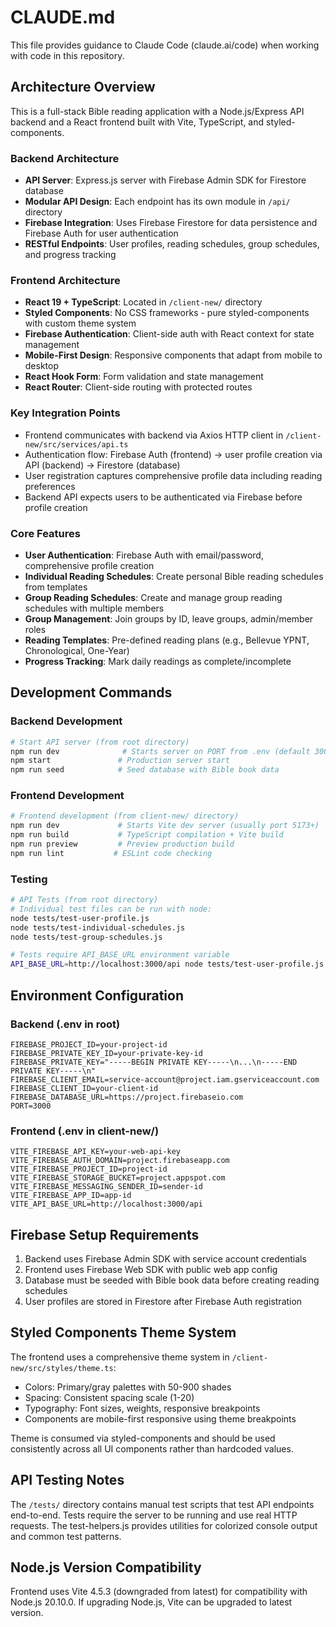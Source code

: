 # CLAUDE.md

This file provides guidance to Claude Code (claude.ai/code) when working with code in this repository.

## Architecture Overview

This is a full-stack Bible reading application with a Node.js/Express API backend and a React frontend built with Vite, TypeScript, and styled-components.

### Backend Architecture
- **API Server**: Express.js server with Firebase Admin SDK for Firestore database
- **Modular API Design**: Each endpoint has its own module in `/api/` directory 
- **Firebase Integration**: Uses Firebase Firestore for data persistence and Firebase Auth for user authentication
- **RESTful Endpoints**: User profiles, reading schedules, group schedules, and progress tracking

### Frontend Architecture  
- **React 19 + TypeScript**: Located in `/client-new/` directory
- **Styled Components**: No CSS frameworks - pure styled-components with custom theme system
- **Firebase Authentication**: Client-side auth with React context for state management
- **Mobile-First Design**: Responsive components that adapt from mobile to desktop
- **React Hook Form**: Form validation and state management
- **React Router**: Client-side routing with protected routes

### Key Integration Points
- Frontend communicates with backend via Axios HTTP client in `/client-new/src/services/api.ts`
- Authentication flow: Firebase Auth (frontend) → user profile creation via API (backend) → Firestore (database)
- User registration captures comprehensive profile data including reading preferences
- Backend API expects users to be authenticated via Firebase before profile creation

### Core Features
- **User Authentication**: Firebase Auth with email/password, comprehensive profile creation
- **Individual Reading Schedules**: Create personal Bible reading schedules from templates
- **Group Reading Schedules**: Create and manage group reading schedules with multiple members
- **Group Management**: Join groups by ID, leave groups, admin/member roles
- **Reading Templates**: Pre-defined reading plans (e.g., Bellevue YPNT, Chronological, One-Year)
- **Progress Tracking**: Mark daily readings as complete/incomplete

## Development Commands

### Backend Development
```bash
# Start API server (from root directory)
npm run dev              # Starts server on PORT from .env (default 3000)
npm start               # Production server start
npm run seed            # Seed database with Bible book data
```

### Frontend Development  
```bash
# Frontend development (from client-new/ directory)
npm run dev             # Starts Vite dev server (usually port 5173+)
npm run build           # TypeScript compilation + Vite build
npm run preview         # Preview production build
npm run lint           # ESLint code checking
```

### Testing
```bash
# API Tests (from root directory)
# Individual test files can be run with node:
node tests/test-user-profile.js
node tests/test-individual-schedules.js  
node tests/test-group-schedules.js

# Tests require API_BASE_URL environment variable
API_BASE_URL=http://localhost:3000/api node tests/test-user-profile.js
```

## Environment Configuration

### Backend (.env in root)
```env
FIREBASE_PROJECT_ID=your-project-id
FIREBASE_PRIVATE_KEY_ID=your-private-key-id  
FIREBASE_PRIVATE_KEY="-----BEGIN PRIVATE KEY-----\n...\n-----END PRIVATE KEY-----\n"
FIREBASE_CLIENT_EMAIL=service-account@project.iam.gserviceaccount.com
FIREBASE_CLIENT_ID=your-client-id
FIREBASE_DATABASE_URL=https://project.firebaseio.com
PORT=3000
```

### Frontend (.env in client-new/)
```env
VITE_FIREBASE_API_KEY=your-web-api-key
VITE_FIREBASE_AUTH_DOMAIN=project.firebaseapp.com
VITE_FIREBASE_PROJECT_ID=project-id
VITE_FIREBASE_STORAGE_BUCKET=project.appspot.com  
VITE_FIREBASE_MESSAGING_SENDER_ID=sender-id
VITE_FIREBASE_APP_ID=app-id
VITE_API_BASE_URL=http://localhost:3000/api
```

## Firebase Setup Requirements

1. Backend uses Firebase Admin SDK with service account credentials
2. Frontend uses Firebase Web SDK with public web app config
3. Database must be seeded with Bible book data before creating reading schedules
4. User profiles are stored in Firestore after Firebase Auth registration

## Styled Components Theme System

The frontend uses a comprehensive theme system in `/client-new/src/styles/theme.ts`:
- Colors: Primary/gray palettes with 50-900 shades
- Spacing: Consistent spacing scale (1-20)  
- Typography: Font sizes, weights, responsive breakpoints
- Components are mobile-first responsive using theme breakpoints

Theme is consumed via styled-components and should be used consistently across all UI components rather than hardcoded values.

## API Testing Notes

The `/tests/` directory contains manual test scripts that test API endpoints end-to-end. Tests require the server to be running and use real HTTP requests. The test-helpers.js provides utilities for colorized console output and common test patterns.

## Node.js Version Compatibility

Frontend uses Vite 4.5.3 (downgraded from latest) for compatibility with Node.js 20.10.0. If upgrading Node.js, Vite can be upgraded to latest version.